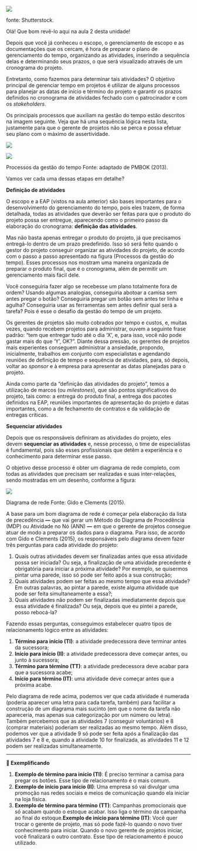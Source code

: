 [![](https://ampli-images.s3.amazonaws.com/production/cb70b261-dba7-4221-9a69-d8015a03369b/original)](https://ampli-images.s3.amazonaws.com/production/cb70b261-dba7-4221-9a69-d8015a03369b/original)

fonte: Shutterstock.

Olá! Que bom revê-lo aqui na aula 2 desta unidade!

Depois que você já conheceu o escopo, o gerenciamento de escopo e as documentações que os cercam, é hora de preparar o plano de gerenciamento do tempo, organizando as atividades, inserindo a sequência delas e determinando seus prazos, o que será visualizado através de um cronograma do projeto.

Entretanto, como fazemos para determinar tais atividades? O objetivo principal de gerenciar tempo em projetos é utilizar de alguns processos para planejar as datas de início e término do projeto e garantir os prazos definidos no cronograma de atividades fechado com o patrocinador e com os _stakeholders_.

Os principais processos que auxiliam na gestão do tempo estão descritos na imagem seguinte. Veja que há uma sequência lógica nesta lista, justamente para que o gerente de projetos não se perca e possa efetuar seu plano com o máximo de assertividade.

[![](https://ampli-images.s3.amazonaws.com/production/feb993c3-89b6-444d-aa97-9262c4a643a3/original)](https://ampli-images.s3.amazonaws.com/production/feb993c3-89b6-444d-aa97-9262c4a643a3/original)

[![](https://ampli-images.s3.amazonaws.com/production/ccc2311d-b7f5-43f3-9fa3-a7299ecdde70/original)](https://ampli-images.s3.amazonaws.com/production/ccc2311d-b7f5-43f3-9fa3-a7299ecdde70/original)

Processos da gestão do tempo Fonte: adaptado de PMBOK (2013).

Vamos ver cada uma dessas etapas em detalhe?

**Definição de atividades**

O escopo e a EAP (vistos na aula anterior) são bases importantes para o desenvolvimento do gerenciamento do tempo, pois eles trazem, de forma detalhada, todas as atividades que deverão ser feitas para que o produto do projeto possa ser entregue, aparecendo como o primeiro passo da elaboração do cronograma: **definição das atividades**.

Mas não basta apenas entregar o produto do projeto, já que precisamos entregá-lo dentro de um prazo predefinido. Isso só será feito quando o gestor do projeto conseguir organizar as atividades do projeto, de acordo com o passo a passo apresentado na figura (Processos da gestão do tempo). Esses processos nos mostram uma maneira organizada de preparar o produto final, que é o cronograma, além de permitir um gerenciamento mais fácil dele.

Você conseguiria fazer algo se recebesse um plano totalmente fora de ordem? Usando algumas analogias, conseguiria abotoar a camisa sem antes pregar o botão? Conseguiria pregar um botão sem antes ter linha e agulha? Conseguiria usar as ferramentas sem antes definir qual será a tarefa? Pois é esse o desafio da gestão do tempo de um projeto.

Os gerentes de projetos são muito cobrados por tempo e custos, e, muitas vezes, quando recebem projetos para administrar, ouvem a seguinte frase padrão: “tem que entregar tudo até o dia ‘X’, e, para isso, você não pode gastar mais do que ‘Y’, OK?”. Diante dessa pressão, os gerentes de projetos mais experientes conseguem administrar a ansiedade, propondo, inicialmente, trabalhos em conjunto com especialistas e agendando reuniões de definição de tempo e sequência de atividades, para, só depois, voltar ao _sponsor_ e à empresa para apresentar as datas planejadas para o projeto.

Ainda como parte da “definição das atividades do projeto”, temos a utilização de marcos (ou _milestones_), que são pontos significativos do projeto, tais como: a entrega do produto final, a entrega dos pacotes definidos na EAP, reuniões importantes de apresentação do projeto e datas importantes, como a de fechamento de contratos e da validação de entregas críticas.

**Sequenciar atividades**

Depois que os responsáveis definiram as atividades do projeto, eles devem **sequenciar as atividades** e, nesse processo, o time de especialistas é fundamental, pois são esses profissionais que detêm a experiência e o conhecimento para determinar esse passo.

O objetivo desse processo é obter um diagrama de rede completo, com todas as atividades que precisam ser realizadas e suas inter-relações, sendo mostradas em um desenho, conforme a figura:

[![](https://ampli-images.s3.amazonaws.com/production/b9a62e04-4aac-4719-b7ed-60df89603524/original)](https://ampli-images.s3.amazonaws.com/production/b9a62e04-4aac-4719-b7ed-60df89603524/original)

Diagrama de rede Fonte: Gido e Clements (2015).

A base para um bom diagrama de rede é começar pela elaboração da lista de precedência **—** que vai gerar um Método do Diagrama de Procedência (MDP) ou Atividade no Nó (ANN) **—** em que o gerente de projetos consegue atuar de modo a preparar os dados para o diagrama. Para isso, de acordo com Gido e Clements (2015), os responsáveis pelo diagrama devem fazer três perguntas para cada atividade do projeto:

1. Quais outras atividades devem ser finalizadas antes que essa atividade possa ser iniciada? Ou seja, a finalização de uma atividade precedente é obrigatória para iniciar a próxima atividade? Por exemplo, se quisermos pintar uma parede, isso só pode ser feito após a sua construção;
2. Quais atividades podem ser feitas ao mesmo tempo que essa atividade? Em outras palavras, ao pintar a parede, existe alguma atividade que pode ser feita simultaneamente a essa?;
3. Quais atividades não podem ser finalizadas imediatamente depois que essa atividade é finalizada? Ou seja, depois que eu pintei a parede, posso rebocá-la?

Fazendo essas perguntas, conseguimos estabelecer quatro tipos de relacionamento lógico entre as atividades:

1. **Término para início (TI)**: a atividade predecessora deve terminar antes da sucessora;
2. **Início para início (II)**: a atividade predecessora deve começar antes, ou junto à sucessora;
3. **Término para término (TT)**: a atividade predecessora deve acabar para que a sucessora acabe;
4. **Início para término (IT)**: uma atividade deve começar antes que a próxima acabe.

Pelo diagrama de rede acima, podemos ver que cada atividade é numerada (poderia aparecer uma letra para cada tarefa, também) para facilitar a construção de um diagrama mais sucinto (em que o nome da tarefa não apareceria, mas apenas sua categorização por um número ou letra). Também percebemos que as atividades 7 (conseguir voluntários) e 8 (comprar materiais) poderiam ser realizadas ao mesmo tempo. Além disso, podemos ver que a atividade 9 só pode ser feita após a finalização das atividades 7 e 8 e, quando a atividade 10 for finalizada, as atividades 11 e 12 podem ser realizadas simultaneamente.

______

**📝 Exemplificando**

1. **Exemplo de término para início (TI)**: É preciso terminar a camisa para pregar os botões. Esse tipo de relacionamento é o mais comum.
2. **Exemplo de início para início (II)**: Uma empresa só vai divulgar uma promoção nas redes sociais e meios de comunicação quando ela iniciar na loja física.
3. **Exemplo de término para término (TT)**: Campanhas promocionais que só acabam quando o estoque acabar. Isso liga o término da campanha ao final do estoque.**Exemplo de início para término (IT)**: Você quer trocar o gerente de projeto, mas só pode fazê-lo quando o novo tiver conhecimento para iniciar. Quando o novo gerente de projetos iniciar, você finalizará o outro contrato. Esse tipo de relacionamento é pouco utilizado.